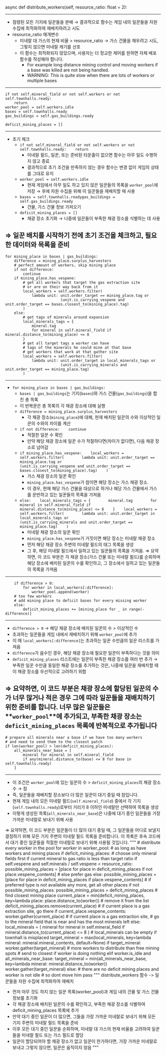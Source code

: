async def distribute_workers(self, resource_ratio: float = 2):

---
- 점령된 모든 기지에 일꾼들을 분배 → 결과적으로 함수는 게임 내의 일꾼들을 자원 수집에 최적화하여 재배치하려고 시도
- resource_ratio 매개변수
    - 미네랄 대 가스의 현재 비율 > resource_ratio → 가스 건물을 채우려고 시도, 그렇지 않으면 미네랄 캐기를 선호
    - 이 함수는 최적화되지 않았으며, 사용자는 더 정교한 제어를 원하면 자체 배포 함수를 작성해야 합니다.
        - For example long distance mining control and moving workers if a base was killed
        are not being handled.
        - WARNING: This is quite slow when there are lots of workers or multiple bases
---

    if not self.mineral_field or not self.workers or not self.townhalls.ready:
        return
    worker_pool = self.workers.idle 
    bases = self.townhalls.ready
    gas_buildings = self.gas_buildings.ready

    deficit_mining_places = []
---
- 초기 체크
    - `if not self.mineral_field or not self.workers or not self.townhalls.ready:    return`
        - 미네랄 필드, 일꾼, 또는 준비된 타운홀이 없으면 함수는 아무 일도 수행하지 않고 종료
        - 결과적으로 초기 조건을 만족하지 않는 경우 함수는 변경 없이 게임의 상태를 그대로 유지
    - `worker_pool = self.workers.idle`
        - 현재 게임에서 아무 일도 하고 있지 않은 일꾼들의 목록을 `worker_pool`에 저장 → 후에 자원 수집을 위해 이 일꾼들을 재배치할 때 사용
    - `bases = self.townhalls.readygas_buildings = self.gas_buildings.ready`
        - 건물, 가스 건물 정보 가져오기
    - `deficit_mining_places = []`
        - 채광 장소 초기화 → 나중에 일꾼들이 부족한 채광 장소를 식별하는 데 사용

⇒ 일꾼 배치를 시작하기 전에 초기 조건을 체크하고, 필요한 데이터와 목록을 준비
---

    for mining_place in bases | gas_buildings:
        difference = mining_place.surplus_harvesters
        # perfect amount of workers, skip mining place
        if not difference:
            continue
        if mining_place.has_vespene:
            # get all workers that target the gas extraction site
            # or are on their way back from it
            local_workers = self.workers.filter(
                lambda unit: unit.order_target == mining_place.tag or
                             (unit.is_carrying_vespene and unit.order_target == bases.closest_to(mining_place).tag)
            )
        else:
            # get tags of minerals around expansion
            local_minerals_tags = {
                mineral.tag
                for mineral in self.mineral_field if mineral.distance_to(mining_place) <= 8
            }
            # get all target tags a worker can have
            # tags of the minerals he could mine at that base
            # get workers that work at that gather site
            local_workers = self.workers.filter(
                lambda unit: unit.order_target in local_minerals_tags or
                             (unit.is_carrying_minerals and unit.order_target == mining_place.tag)
            )
---
- `for mining_place in bases | gas_buildings:`
    - `bases | gas_buildings`는 기지(`bases`)와 가스 건물(`gas_buildings`)을 합친 총 목록
    - 이 반복문은 총 목록의 각 채광 장소에 대해 실행
    - `difference = mining_place.surplus_harvesters`
        - 각 채광 장소(`mining_place`)에 대해, 현재 배치된 일꾼의 수와 이상적인 일꾼의 수와의 차이를 계산
    - `if not difference:    continue`
        - 적절한 일꾼 수 확인
        - 만약 해당 채광 장소에 일꾼 수가 적절하다면(차이가 없다면), 다음 채광 장소로 넘어감
    - `if mining_place.has_vespene:    local_workers = self.workers.filter(        lambda unit: unit.order_target == mining_place.tag or                     (unit.is_carrying_vespene and unit.order_target == bases.closest_to(mining_place).tag)    )`
        - 가스 채광 장소의 일꾼 확인
        - `mining_place.has_vespene`가 참이면 해당 장소는 가스 채광 장소.
        - 이 경우, 현재 해당 가스 건물을 대상으로 하거나 해당 가스 건물에서 가스를 운반하고 있는 일꾼들의 목록을 가져옴
    - `else:    local_minerals_tags = {        mineral.tag        for mineral in self.mineral_field if mineral.distance_to(mining_place) <= 8    }    local_workers = self.workers.filter(        lambda unit: unit.order_target in local_minerals_tags or                     (unit.is_carrying_minerals and unit.order_target == mining_place.tag)    )`
        - 미네랄 채광 장소의 일꾼 확인
        - `mining_place.has_vespene`가 거짓이면 해당 장소는 미네랄 채광 장소
        - 먼저 해당 채광 장소 주변의 미네랄 필드의 태그 목록을 생성
        - 그 후, 해당 미네랄 필드에서 일하고 있는 일꾼들의 목록을 가져옴.
⇒ 요약하면, 이 코드 부분은 각 채광 장소(가스 건물 또는 미네랄 필드)를 순회하며 해당 장소에 배치된 일꾼의 수를 확인하고, 그 장소에서 일하고 있는 일꾼들의 목록을 가져옴
---

        if difference > 0:
            for worker in local_workers[:difference]:
                worker_pool.append(worker)
        # too few workers
        # add mining place to deficit bases for every missing worker
        else:
            deficit_mining_places += [mining_place for _ in range(-difference)]
---
- `difference > 0` → 해당 채광 장소에 배치된 일꾼의 수 > 이상적인 수
- 초과하는 일꾼들을 게임 내에서 재배치하기 위해 `worker_pool`에 추가
- 이 때 `local_workers[:difference]`는 초과하는 일꾼 수만큼의 일꾼 리스트를 가져옴
- `difference`가 음수인 경우, 해당 채광 장소에 필요한 일꾼이 부족하다는 것을 의미
- `deficit_mining_places` 리스트에는 일꾼이 부족한 채광 장소를 여러 번 추가 → 부족한 일꾼 수만큼 동일한 채광 장소를 추가하는 것은, 나중에 일꾼을 재배치할 때 이 채광 장소를 우선적으로 고려하기 위함

⇒ 요약하면, 이 코드 부분은 채광 장소에 할당된 일꾼의 수가 너무 많거나 적은 경우 그에 따라 일꾼들을 재배치하기 위한 준비를 합니다. 너무 많은 일꾼들은 **`worker_pool`**에 추가되고, 부족한 채광 장소는 `deficit_mining_places` 목록에 반복적으로 추가됩니다
---

    # prepare all minerals near a base if we have too many workers
    # and need to send them to the closest patch
    if len(worker_pool) > len(deficit_mining_places):
        all_minerals_near_base = [
            mineral for mineral in self.mineral_field
            if any(mineral.distance_to(base) <= 8 for base in self.townhalls.ready)
        ]
---
- 이 조건은 `worker_pool`에 있는 일꾼의 수 > `deficit_mining_places`의 채광 장소 수 → 참
- 즉, 일꾼들을 재배치할 장소보다 더 많은 일꾼이 대기 중일 때 참입니다.
- 현재 게임 내의 모든 미네랄 필드(`self.mineral_field`) 중에서 각 기지(`self.townhalls.ready`)로부터 거리가 8 이하인 미네랄만 선택하여 목록을 생성
- 이렇게 생성된 목록(`all_minerals_near_base`)은 나중에 대기 중인 일꾼들을 가장 가까운 미네랄로 보내기 위해 사용

⇒ 요약하면, 이 코드 부분은 일꾼들이 더 많이 대기 중일 때, 그 일꾼들을 어디로 보낼지 결정하기 위해 모든 기지 주변의 미네랄 필드 목록을 준비합니다. 이 목록은 후속 코드에서 대기 중인 일꾼들을 적절한 미네랄로 보내기 위해 사용될 것입니다.
   """
    # distribute every worker in the pool
    for worker in worker_pool:
        # as long as have workers and mining places
        if deficit_mining_places:
            # choose only mineral fields first if current mineral to gas ratio is less than target ratio
            if self.vespene and self.minerals / self.vespene < resource_ratio:
                possible_mining_places = [place for place in deficit_mining_places if not place.vespene_contents]
            # else prefer gas
            else:
                possible_mining_places = [place for place in deficit_mining_places if place.vespene_contents]
            # if preferred type is not available any more, get all other places
            if not possible_mining_places:
                possible_mining_places = deficit_mining_places
            # find closest mining place
            current_place = min(deficit_mining_places, key=lambda place: place.distance_to(worker))
            # remove it from the list
            deficit_mining_places.remove(current_place)
            # if current place is a gas extraction site, go there
            if current_place.vespene_contents:
                worker.gather(current_place)
            # if current place is a gas extraction site,
            # go to the mineral field that is near and has the most minerals left
            else:
                local_minerals = (
                    mineral for mineral in self.mineral_field if mineral.distance_to(current_place) <= 8
                )
                # local_minerals can be empty if townhall is misplaced
                target_mineral = max(local_minerals, key=lambda mineral: mineral.mineral_contents, default=None)
                if target_mineral:
                    worker.gather(target_mineral)
        # more workers to distribute than free mining spots
        # send to closest if worker is doing nothing
        elif worker.is_idle and all_minerals_near_base:
            target_mineral = min(all_minerals_near_base, key=lambda mineral: mineral.distance_to(worker))
            worker.gather(target_mineral)
        else:
            # there are no deficit mining places and worker is not idle
            # so dont move him
            pass
   """
distribute_workers 함수 -> 일꾼들을 자원 수집에 최적화하여 재배치
- 먼저 아무 것도 하지 않는 일꾼 목록(worker_pool)과 게임 내의 건물 및 가스 건물 정보를 초기화
- 각 채광 장소에 배치된 일꾼의 수를 확인하고, 부족한 채광 장소를 식별하여 deficit_mining_places 목록에 추가
- 만약 대기 중인 일꾼이 더 많으면, 그들을 가장 가까운 미네랄로 보내기 위해 모든 기지 주변의 미네랄 필드 목록을 준비
- 이후 모든 대기 중인 일꾼을 순회하며, 미네랄 대 가스의 현재 비율을 고려하여 일꾼들을 미네랄 필드 또는 가스 필드로 할당
- 일꾼이 할당되어야 할 채광 장소가 없고 일꾼이 한가하다면, 가장 가까운 미네랄로 보내고 그렇지 않으면, 일꾼은 움직이지 않음
   """
